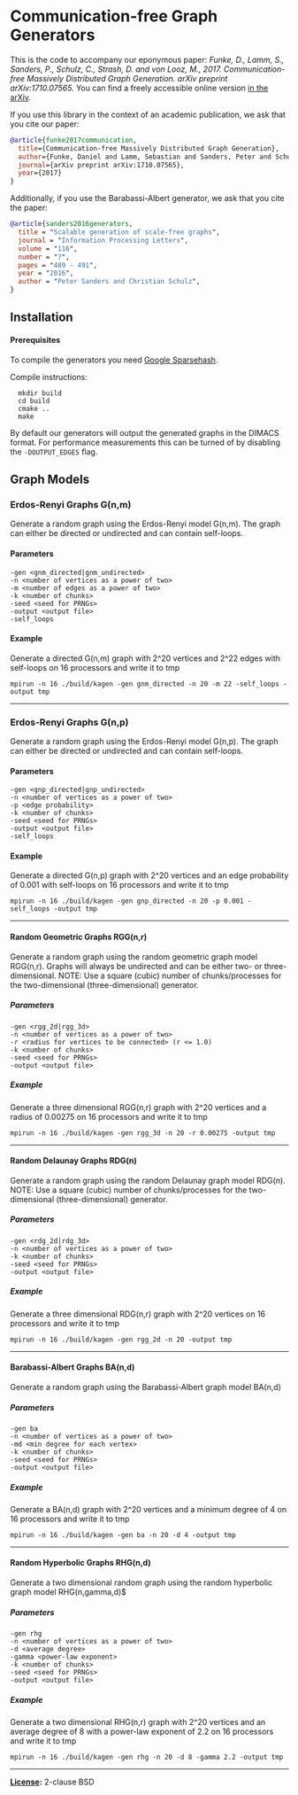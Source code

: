 # Communication-free Graph Generators

This is the code to accompany our eponymous paper: *Funke, D., Lamm, S., Sanders, P., Schulz, C., Strash, D. and von Looz, M., 2017. Communication-free Massively Distributed Graph Generation. arXiv preprint arXiv:1710.07565.*
You can find a freely accessible online version [in the arXiv](https://arxiv.org/abs/1710.07565).

If you use this library in the context of an academic publication, we ask that you cite our paper:
```bibtex
@article{funke2017communication,
  title={Communication-free Massively Distributed Graph Generation},
  author={Funke, Daniel and Lamm, Sebastian and Sanders, Peter and Schulz, Christian and Strash, Darren and von Looz, Moritz},
  journal={arXiv preprint arXiv:1710.07565},
  year={2017}
}
```

Additionally, if you use the Barabassi-Albert generator, we ask that you cite the paper:
```bibtex
@article{sanders2016generators,
  title = "Scalable generation of scale-free graphs",
  journal = "Information Processing Letters",
  volume = "116",
  number = "7",
  pages = "489 - 491",
  year = "2016",
  author = "Peter Sanders and Christian Schulz",
}
```

## Installation

#### Prerequisites
To compile the generators you need [Google Sparsehash](https://github.com/sparsehash/sparsehash).

Compile instructions:
```
  mkdir build
  cd build
  cmake ..
  make
```

By default our generators will output the generated graphs in the DIMACS format.
For performance measurements this can be turned of by disabling the `-DOUTPUT_EDGES` flag.

## Graph Models

### Erdos-Renyi Graphs G(n,m)
Generate a random graph using the Erdos-Renyi model G(n,m).
The graph can either be directed or undirected and can contain self-loops.

#### Parameters
```
-gen <gnm_directed|gnm_undirected>
-n <number of vertices as a power of two>
-m <number of edges as a power of two>
-k <number of chunks> 
-seed <seed for PRNGs>
-output <output file>
-self_loops 
```

#### Example
Generate a directed G(n,m) graph with 2^20 vertices and 2^22 edges with self-loops on 16 processors and write it to tmp
```
mpirun -n 16 ./build/kagen -gen gnm_directed -n 20 -m 22 -self_loops -output tmp
```

---

### Erdos-Renyi Graphs G(n,p)
Generate a random graph using the Erdos-Renyi model G(n,p).
The graph can either be directed or undirected and can contain self-loops.

#### Parameters
```
-gen <gnp_directed|gnp_undirected>
-n <number of vertices as a power of two>
-p <edge probability>
-k <number of chunks> 
-seed <seed for PRNGs>
-output <output file>
-self_loops 
```

#### Example
Generate a directed G(n,p) graph with 2^20 vertices and an edge probability of 0.001 with self-loops on 16 processors and write it to tmp
```
mpirun -n 16 ./build/kagen -gen gnp_directed -n 20 -p 0.001 -self_loops -output tmp
```

---

#### Random Geometric Graphs RGG(n,r)
Generate a random graph using the random geometric graph model RGG(n,r).
Graphs will always be undirected and can be either two- or three-dimensional.
NOTE: Use a square (cubic) number of chunks/processes for the two-dimensional (three-dimensional) generator.
##### Parameters
```
-gen <rgg_2d|rgg_3d>
-n <number of vertices as a power of two>
-r <radius for vertices to be connected> (r <= 1.0)
-k <number of chunks>
-seed <seed for PRNGs>
-output <output file>
```

##### Example
Generate a three dimensional RGG(n,r) graph with 2^20 vertices and a radius of 0.00275 on 16 processors and write it to tmp
```
mpirun -n 16 ./build/kagen -gen rgg_3d -n 20 -r 0.00275 -output tmp
```

--- 

#### Random Delaunay Graphs RDG(n)
Generate a random graph using the random Delaunay graph model RDG(n).
NOTE: Use a square (cubic) number of chunks/processes for the two-dimensional (three-dimensional) generator.
##### Parameters
```
-gen <rdg_2d|rdg_3d>
-n <number of vertices as a power of two>
-k <number of chunks>
-seed <seed for PRNGs>
-output <output file>
```

##### Example
Generate a three dimensional RDG(n,r) graph with 2^20 vertices on 16 processors and write it to tmp
```
mpirun -n 16 ./build/kagen -gen rgg_2d -n 20 -output tmp
```

--- 

#### Barabassi-Albert Graphs BA(n,d)
Generate a random graph using the Barabassi-Albert graph model BA(n,d)
##### Parameters
```
-gen ba
-n <number of vertices as a power of two>
-md <min degree for each vertex> 
-k <number of chunks>
-seed <seed for PRNGs>
-output <output file>
```

##### Example
Generate a BA(n,d) graph with 2^20 vertices and a minimum degree of 4 on 16 processors and write it to tmp
```
mpirun -n 16 ./build/kagen -gen ba -n 20 -d 4 -output tmp
```

--- 

#### Random Hyperbolic Graphs RHG(n,d)
Generate a two dimensional random graph using the random hyperbolic graph model RHG(n,gamma,d)$
##### Parameters
```
-gen rhg
-n <number of vertices as a power of two>
-d <average degree> 
-gamma <power-law exponent> 
-k <number of chunks>
-seed <seed for PRNGs>
-output <output file>
```

##### Example
Generate a two dimensional RHG(n,r) graph with 2^20 vertices and an average degree of 8 with a power-law exponent of 2.2 on 16 processors and write it to tmp
```
mpirun -n 16 ./build/kagen -gen rhg -n 20 -d 8 -gamma 2.2 -output tmp
```

--- 

**[License](/LICENSE):** 2-clause BSD
